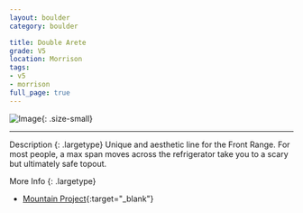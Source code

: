 ```yaml
---
layout: boulder
category: boulder

title: Double Arete
grade: V5
location: Morrison
tags:
- v5
- morrison
full_page: true
---
```


![Image](https://pub-512d85031b1440409fe8612f837b8235.r2.dev/double_arete_morrison_v5.jpg){: .size-small}

---


Description
{: .largetype}
Unique and aesthetic line for the Front Range. For most people, a max span moves across the refrigerator take you to a scary but ultimately safe topout.


More Info
{: .largetype}
- [Mountain Project](https://www.mountainproject.com/route/106059274/double-arete){:target="_blank"}
